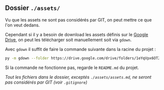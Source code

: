 ## Dossier `./assets/`

Vu que les assets ne sont pas considérés par GIT, on peut mettre ce que l'on veut dedans.

Cependant si il y a besoin de download les assets définis sur le [Google Drive](https://drive.google.com/drive/folders/1eYqVpx6OT2iBl6RiNMA0K5kwdwIUOAKj?usp=sharing), on peut les télécharger soit manuellement soit via `gdown`.

Avec `gdown` il suffit de faire la commande suivante dans la racine du projet :
```bash
py -m gdown --folder https://drive.google.com/drive/folders/1eYqVpx6OT2iBl6RiNMA0K5kwdwIUOAKj?usp=sharing
```

Si la commande ne fonctionne pas, regarde le `README.md` du projet.

*Tout les fichiers dans le dossier, exceptés `./assets/assets.md`, ne seront pas considérés par GIT (voir `.gitignore`)*